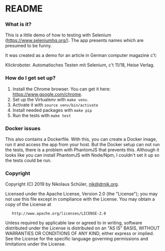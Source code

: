 # README #

### What is it? ###

This is a little demo of how to testing with Selenium
(https://www.seleniumhq.org/). The app presents names which are presumed to be
funny.

It was created as a demo for an article in German computer magazine c't:

Klickroboter. Automatisches Testen mit Selenium, c't 11/18, Heise Verlag.

### How do I get set up? ###

1. Install the Chrome browser. You can get it here:
  https://www.google.com/chrome.
1. Set up the Virtualenv with `make venv`.
1. Activate it with `source venv/bin/activate`
1. Install needed packages with `make pip`
1. Run the tests with `make test`

### Docker issues ###

This also contains a Dockerfile. With this, you can create a Docker image, run
it and access the app from your host. But the Docker setup can not run the
tests, there is a problem with PhantomJS that prevents this. Although it looks
like you can install PhantomJS with Node/Npm, I couldn't set it up so the tests
could be run.

### Copyright ###

Copyright (C) 2019 by Nikolaus Schüler, nik@drnik.org.

   Licensed under the Apache License, Version 2.0 (the "License");
   you may not use this file except in compliance with the License.
   You may obtain a copy of the License at

       http://www.apache.org/licenses/LICENSE-2.0

   Unless required by applicable law or agreed to in writing, software
   distributed under the License is distributed on an "AS IS" BASIS,
   WITHOUT WARRANTIES OR CONDITIONS OF ANY KIND, either express or implied.
   See the License for the specific language governing permissions and
   limitations under the License.
